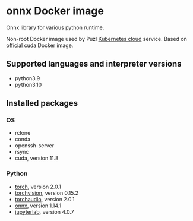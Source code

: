 # onnx Docker image

Onnx library for various python runtime.

Non-root Docker image used by Puzl [Kubernetes cloud](https://puzl.cloud) service. Based on [official cuda](https://hub.docker.com/r/nvidia/cuda) Docker image.
## Supported languages and interpreter versions
- python3.9
- python3.10

## Installed packages
### OS
- rclone
- conda
- openssh-server
- rsync
- cuda, version 11.8

### Python
- [torch](https://pypi.org/project/torch/), version 2.0.1
- [torchvision](https://pypi.org/project/torchvision/), version 0.15.2
- [torchaudio](https://pypi.org/project/torchaudio/), version 2.0.1
- [onnx](https://pypi.org/project/onnx/), version 1.14.1
- [jupyterlab](https://pypi.org/project/jupyterlab/), version 4.0.7


